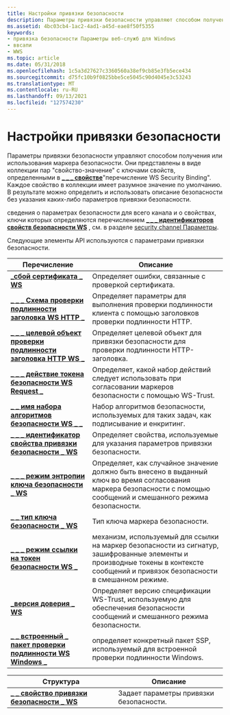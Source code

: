 ```yaml
---
title: Настройки привязки безопасности
description: Параметры привязки безопасности управляют способом получения или использования маркера безопасности.
ms.assetid: 4bc03cb4-1ac2-4ad1-a45d-eae8f50f5355
keywords:
- привязка безопасности Параметры веб-служб для Windows
- ввсапи
- WWS
ms.topic: article
ms.date: 05/31/2018
ms.openlocfilehash: 1c5a3d27627c3360560a38ef9cb85e3fb5ece434
ms.sourcegitcommit: d75fc10b9f0825bbe5ce5045c90d4045e3c53243
ms.translationtype: MT
ms.contentlocale: ru-RU
ms.lasthandoff: 09/13/2021
ms.locfileid: "127574230"
---
```

# <a name="security-binding-settings"></a>Настройки привязки безопасности

Параметры привязки безопасности управляют способом получения или использования маркера безопасности. Они представлены в виде коллекции пар "свойство-значение" с ключами свойств, определенными в [**\_ \_ \_ свойстве**](/windows/desktop/api/WebServices/ns-webservices-ws_security_binding_property)"перечисление WS Security Binding". Каждое свойство в коллекции имеет разумное значение по умолчанию. В результате можно определить и использовать описание безопасности без указания каких-либо параметров привязки безопасности.


сведения о параметрах безопасности для всего канала и о свойствах, ключи которых определяются перечислением [**\_ \_ \_ идентификаторов свойств безопасности WS**](/windows/desktop/api/WebServices/ne-webservices-ws_security_property_id) , см. в разделе [security channel Параметры](security-channel-settings.md).

Следующие элементы API используются с параметрами привязки безопасности.

| Перечисление                                                                          | Описание                                                                                                                                                       |
|--------------------------------------------------------------------------------------|-------------------------------------------------------------------------------------------------------------------------------------------------------------------|
| [**\_сбой сертификата \_ WS**](/windows/win32/api/webservices/ne-webservices-ws_value_type)                                         | Определяет ошибки, связанные с проверкой сертификата.                                                                                                               |
| [**\_ \_ \_ Схема проверки подлинности заголовка WS HTTP \_**](https://technet.microsoft.com/windows/dd401907(v=vs.60))                 | Определяет параметры для выполнения проверки подлинности клиента с помощью заголовков проверки подлинности HTTP.                                                                       |
| [**\_ \_ \_ целевой объект проверки подлинности заголовка HTTP WS \_**](/windows/desktop/api/WebServices/ne-webservices-ws_http_header_auth_target)                 | Определяет целевой объект для привязки безопасности для проверки подлинности HTTP-заголовка.                                                                                           |
| [**\_ \_ \_ действие токена безопасности WS Request \_**](/windows/desktop/api/WebServices/ne-webservices-ws_request_security_token_action)     | Определяет, какой набор действий следует использовать при согласовании маркеров безопасности с помощью WS-Trust.                                                                              |
| [**\_ \_ имя набора алгоритмов безопасности WS \_ \_**](/windows/desktop/api/WebServices/ne-webservices-ws_security_algorithm_suite_name)     | Набор алгоритмов безопасности, используемых для таких задач, как подписывание и енкритинг.                                                                                      |
| [**\_ \_ \_ идентификатор свойства привязки безопасности \_ WS**](/windows/desktop/api/WebServices/ne-webservices-ws_security_binding_property_id)       | Определяет свойства, используемые для указания параметров привязки безопасности.                                                                                              |
| [**\_ \_ \_ режим энтропии ключа безопасности \_ WS**](/windows/desktop/api/WebServices/ne-webservices-ws_security_key_entropy_mode)             | Определяет, как случайное значение должно быть внесено в выданный ключ во время согласования маркера безопасности с помощью сообщений и смешанного режима безопасности.                     |
| [**\_ \_ тип ключа безопасности \_ WS**](/windows/desktop/api/WebServices/ne-webservices-ws_security_key_type)                              | Тип ключа маркера безопасности.                                                                                                                                 |
| [**\_ \_ \_ режим ссылки на токен безопасности WS \_**](/windows/desktop/api/WebServices/ne-webservices-ws_security_token_reference_mode)     | механизм, используемый для ссылки на маркер безопасности из сигнатур, зашифрованные элементы и производные токены в контексте сообщений и привязок безопасности в смешанном режиме. |
| [**\_версия доверия \_ WS**](/windows/desktop/api/WebServices/ne-webservices-ws_trust_version)                                       | Определяет версию спецификации WS-Trust, используемую для обеспечения безопасности сообщений и смешанного режима безопасности.                                                              |
| [**\_ \_ встроенный \_ пакет проверки подлинности WS Windows \_**](/windows/desktop/api/WebServices/ne-webservices-ws_windows_integrated_auth_package) | определяет конкретный пакет SSP, используемый для встроенной проверки подлинности Windows.                                                                                |



 



| Структура                                                               | Описание                                    |
|-------------------------------------------------------------------------|------------------------------------------------|
| [**\_ \_ свойство привязки безопасности \_ WS**](/windows/desktop/api/WebServices/ns-webservices-ws_security_binding_property) | Задает параметры привязки безопасности. |



 

 

 




